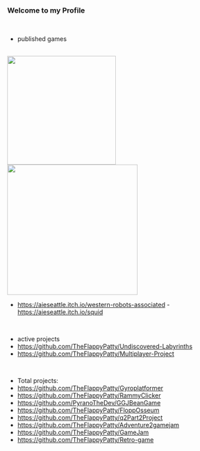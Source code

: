 ### Welcome to my Profile

<!--
**TheFlappyPatty/TheFlappyPatty** is a ✨ _special_ ✨ repository because its `README.md` (this file) appears on your GitHub profile.

Here are some ideas to get you started:

-  I’m currently working on two projects a multiplayer shooter & a twin stick shooter.
-  I’m looking to collaborate on with artists on Both of my active projects.
-  How to reach me: jrverburg@yahoo.com
-  Pronouns: He/him
-->

<br>

-  published games
<br>
<img src="https://github.com/user-attachments/assets/d0e47881-d58f-4feb-9f39-042c360e1fa0" width="250"/> <img src="https://github.com/user-attachments/assets/18f1115c-7d57-4447-a231-9711be2a4ffe" width="300"/>

-  https://aieseattle.itch.io/western-robots-associated  - https://aieseattle.itch.io/squid
  
<br>

-  active projects
-  https://github.com/TheFlappyPatty/Undiscovered-Labyrinths
-  https://github.com/TheFlappyPatty/Multiplayer-Project
  
<br>

-  Total projects:
-  https://github.com/TheFlappyPatty/Gyroplatformer
-  https://github.com/TheFlappyPatty/RammyClicker
-  https://github.com/PyranoTheDev/GGJBeanGame
-  https://github.com/TheFlappyPatty/FloppOsseum
-  https://github.com/TheFlappyPatty/q2Part2Project
-  https://github.com/TheFlappyPatty/Adventure2gamejam
-  https://github.com/TheFlappyPatty/GameJam
-  https://github.com/TheFlappyPatty/Retro-game



